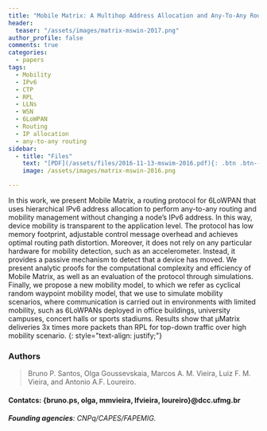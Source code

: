 ```yaml
---
title: "Mobile Matrix: A Multihop Address Allocation and Any-To-Any Routing in Mobile 6LoWPAN"
header:
  teaser: "/assets/images/matrix-mswin-2017.png"
author_profile: false
comments: true
categories:
  - papers
tags:
  - Mobility
  - IPv6
  - CTP
  - RPL
  - LLNs
  - WSN
  - 6LoWPAN
  - Routing
  - IP allocation
  - any-to-any routing
sidebar:
  - title: "Files"
    text: "[PDF](/assets/files/2016-11-13-mswim-2016.pdf){: .btn .btn--success} [ACM-DL](https://doi.org/10.1145/2988287.2989139){: .btn} [Talk](/assets/files/2016-11-13-talk-Matrix-MSWiM.pptx){: .btn .btn--info}"
    image: /assets/images/matrix-mswin-2016.png

---
```


In this work, we present Mobile Matrix, a routing protocol for 6LoWPAN that uses hierarchical IPv6 address allocation to perform any-to-any routing and mobility management without changing a node’s IPv6 address. In this way, device mobility is transparent to the application level. The protocol has low memory footprint, adjustable control message overhead and achieves optimal routing path distortion. Moreover, it does not rely on any particular hardware for mobility detection, such as an accelerometer. Instead, it provides a passive mechanism to detect that a device has moved. We present analytic proofs for the computational complexity and efficiency of Mobile Matrix, as well as an evaluation of the protocol through simulations. Finally, we propose a new mobility model, to which we refer as cyclical random waypoint mobility model, that we use to simulate mobility scenarios, where communication is carried out in environments with limited mobility, such as 6LoWPANs deployed in office buildings, university campuses, concert halls or sports stadiums. Results show that μMatrix deliveries 3x times more packets than RPL for top-down traffic over high mobility scenario.
{: style="text-align: justify;"}

### Authors
> Bruno P. Santos, Olga Goussevskaia, Marcos A. M. Vieira, Luiz F. M. Vieira, and Antonio A.F. Loureiro.

#### Contatcs: {bruno.ps, olga, mmvieira, lfvieira, loureiro}@dcc.ufmg.br

###### **Founding agencies**: CNPq/CAPES/FAPEMIG.
